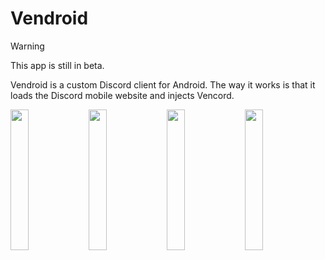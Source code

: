 # Vendroid

> [!WARNING]
> This app is still in beta.

Vendroid is a custom Discord client for Android. The way it works is that it loads the Discord mobile website and injects Vencord.

<p float="left">
  <img src="https://github.com/VendroidEnhanced/.github/assets/166439659/d06258e2-ac57-430b-89a5-4316ef5e9ca6" width=24% height=24%>
  <img src="https://github.com/VendroidEnhanced/.github/assets/166439659/b57ce700-3a4f-4b66-9192-755a6db6c4df" width=24% height=24%>
  <img src="https://github.com/VendroidEnhanced/.github/assets/166439659/996603b0-35ef-4c95-8a09-4c150f282927" width=24% height=24%>
  <img src="https://github.com/VendroidEnhanced/.github/assets/166439659/915da470-cdd4-4406-8771-205307c67209" width=24% height=24%>
</p>

